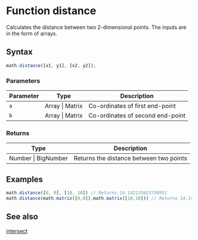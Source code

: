 # Function distance

Calculates the distance between two 2-dimensional points. The inputs are in the form of arrays.

## Syntax

```js
math.distance([x1, y1], [x2, y2]);
```

### Parameters

Parameter | Type | Description
--------- | ---- | -----------
`a` | Array &#124; Matrix | Co-ordinates of first end-point
`b` | Array &#124; Matrix | Co-ordinates of second end-point

### Returns

Type | Description
---- | -----------
Number &#124; BigNumber | Returns the distance between two points


## Examples

```js
math.distance([0, 0], [10, 10]) // Returns 14.142135623730951
math.distance(math.matrix([0,0]),math.matrix([10,10])) // Returns 14.142135623730951
```

## See also

[intersect](intersect.md)

<!-- Note: This file is automatically generated from source code comments. Changes made in this file will be overridden. -->
